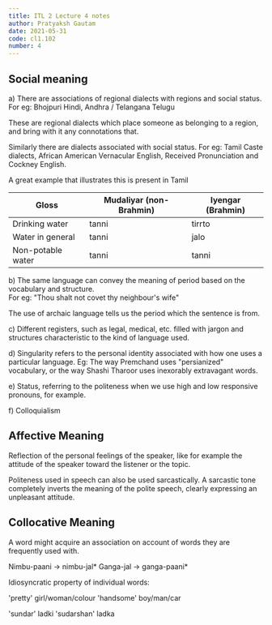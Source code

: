 ```yaml
---
title: ITL 2 Lecture 4 notes
author: Pratyaksh Gautam
date: 2021-05-31
code: cl1.102
number: 4
---
```


## Social meaning

a) There are associations of regional dialects with regions and social status.  
For eg: Bhojpuri Hindi, Andhra / Telangana Telugu

These are regional dialects which place someone as belonging to a region, and bring
with it any connotations that.

Similarly there are dialects associated with social status.
For eg: Tamil Caste dialects, African American Vernacular English, Received Pronunciation and Cockney English.

A great example that illustrates this is present in Tamil

| Gloss              | Mudaliyar (non-Brahmin) | Iyengar (Brahmin) |
| ---                | ---                     | ---               |
| Drinking water     | tanni                   | tirrto            |
| Water in general   | tanni                   | jalo              |
| Non-potable water  | tanni                   | tanni             |

b) The same language can convey the meaning of period based on the vocabulary and structure.  
For eg: "Thou shalt not covet thy neighbour's wife"

The use of archaic language tells us the period which the sentence is from.

c) Different registers, such as legal, medical, etc. filled with jargon and structures characteristic to
the kind of language used.

d) Singularity refers to the personal identity associated with how one uses a particular language.
Eg: The way Premchand uses "persianized" vocabulary, or the way Shashi Tharoor uses inexorably extravagant words.

e) Status, referring to the politeness when we use high and low responsive pronouns, for example.

f) Colloquialism 

## Affective Meaning

Reflection of the personal feelings of the speaker, like for example the attitude of the speaker toward
the listener or the topic.

Politeness used in speech can also be used sarcastically. A sarcastic tone completely
inverts the meaning of the polite speech, clearly expressing an unpleasant attitude.

## Collocative Meaning

A word might acquire an association on account of words they are frequently used with.

Nimbu-paani -> nimbu-jal\*
Ganga-jal -> ganga-paani\*

Idiosyncratic property of individual words:

'pretty' girl/woman/colour
'handsome' boy/man/car

'sundar' ladki
'sudarshan' ladka
